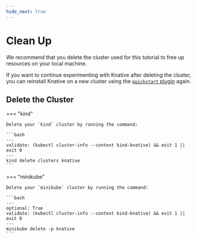 ```yaml
---
hide_next: true
---
```

# Clean Up

We recommend that you delete the cluster used for this tutorial to free up resources
on your local machine.

If you want to continue experimenting with Knative after deleting the cluster,
you can reinstall Knative on a new cluster using the [`quickstart` plugin](quickstart-install.md#run-the-knative-quickstart-plugin) again.

## Delete the Cluster

=== "kind"

    Delete your `kind` cluster by running the command:

    ```bash
    ---
    validate: (kubectl cluster-info --context kind-knative) && exit 1 || exit 0
    ---
    kind delete clusters knative
    ```

=== "minikube"

    Delete your `minikube` cluster by running the command:

    ```bash
    ---
    optional: True
    validate: (kubectl cluster-info --context kind-knative) && exit 1 || exit 0
    ---
    minikube delete -p knative
    ```
